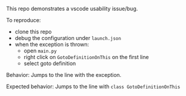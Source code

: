 This repo demonstrates a vscode usability issue/bug.

To reproduce:
- clone this repo
- debug the configuration under `launch.json`
- when the exception is thrown:
  - open `main.py`
  - right click on `GotoDefinitionOnThis` on the first line
  - select goto definition

Behavior:
Jumps to the line with the exception.

Expected behavior:
Jumps to the line with `class GotoDefinitionOnThis`
